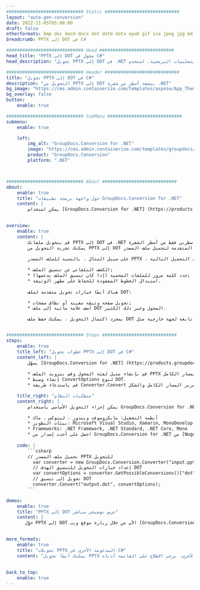 ```yaml
---
############################# Static ############################
layout: "auto-gen-conversion"
date: 2022-11-05T05:08:09
draft: false
otherformats: bmp doc docm docx dot dotm dotx epub gif ico jpeg jpg md odt ott pdf png psd rtf tex tif tiff txt xps
breadcrumb: PPTX إلى DOT في C#

############################# Head ############################
head_title: "PPTX إلى DOT محول في C#"
head_description: "تحويل PPTX إلى DOT في .NET باستخدام بضعة أسطر من التعليمات البرمجية. استخدم GroupDocs Document Conversion API لتحويل أكثر من 160 تنسيقًا للملف."

############################# Header ############################
title: "تحويل PPTX إلى DOT في C#"
description: "التحويل من PPTX إلى DOT ببضعة أسطر من شفرة .NET"
bg_image: "https://cms.admin.containerize.com/templates/aspose/App_Themes/V3/images/bg/header1.png"
bg_overlay: false
button:
    enable: true

############################# SubMenu ############################
submenu:
    enable: true

    left:
        img_alt: "GroupDocs.Conversion for .NET"
        image: "https://cms.admin.containerize.com/templates/groupdocs/images/product-logos/90x90-noborder/groupdocs-conversion-net.png"
        product: "GroupDocs.Conversion"
        platform: ".NET"



############################# About ############################
about:
    enable: true
    title: "حول واجهة برمجة تطبيقات GroupDocs.Conversion for .NET"
    content: |
        يمكن استخدام [GroupDocs.Conversion for .NET] (https://products.groupdocs.com/conversion/net/) لتحويل تنسيقات Microsoft Word و Excel و PowerPoint و PDF و Visio وتنسيقات أخرى. GroupDocs.Conversion هي واجهة برمجة تطبيقات قائمة بذاتها مناسبة للأنظمة الخلفية والداخلية التي تتطلب أداءً عاليًا. لا تعتمد على أي برنامج مثل Microsoft أو Open Office.
    

overview:
    enable: true
    content: |
        قم بتحويل ملفاتك PPTX إلى DOT في .NET بسهولة. يمكنك استخدام سطرين فقط من أسطر الشفرة C# في أي نظام أساسي من اختيارك مثل - Windows و Linux و macOS.
        يمكنك تجربة التحويل من PPTX إلى DOT مجانًا وتقييم جودة نتائج التحويل. إلى جانب سيناريوهات تحويل الملفات البسيطة ، يمكنك تجربة المزيد من الخيارات المتقدمة لتحميل ملف المصدر PPTX ولحفظ نتيجة الإخراج DOT. 
        
        على سبيل المثال ، بالنسبة للملف المصدر PPTX ، يمكنك استخدام خيارات التحميل التالية:

        * الكشف التلقائي عن تنسيق الملف;
        * حدد كلمة مرور للملفات المحمية (إذا كان تنسيق الملف يدعمها);
        * استبدال الخطوط المفقودة للحفاظ على مظهر الوثيقة.
        
        هناك أيضًا خيارات تحويل متقدمة لملف DOT:

        * تحويل صفحة وثيقة معينة أو نطاق صفحات;
        * أضف علامة مائية إلى ملف DOT المحول وغير ذلك الكثير.

        بمجرد اكتمال التحويل ، يمكنك حفظ ملف DOT في مسار الملف المحلي أو أي وحدة تخزين تابعة لجهة خارجية مثل FTP و Amazon S3 و Google Drive و Dropbox وما إلى ذلك. يرجى ملاحظة - لتحويل PPTX إلى {{ TO}} ليست هناك حاجة إلى تثبيت أي برامج إضافية - مثل MS Office و Open Office و Adobe Acrobat Reader وما إلى ذلك.


############################# Steps ############################
steps:
    enable: true
    title_left: "خطوات تحويل PPTX إلى DOT في C#"
    content_left: |
        يسهّل [GroupDocs.Conversion for .NET] (https://products.groupdocs.com/conversion/net/) على المطورين تحويل ملف PPTX إلى DOT ببضعة أسطر من التعليمات البرمجية.
        
        * قم بإنشاء مثيل لفئة المحول وقم بتزويد الملف PPTX بالمسار الكامل
        * إنشاء وضبط ConvertOptions لنوع DOT.
        * قم باستدعاء طريقة Converter.Convert وتمرير المسار الكامل والشكل (DOT) كمعامل

    title_right: "متطلبات النظام"
    content_right: |
        يمكن إجراء التحويل الأساسي باستخدام GroupDocs.Conversion for .NET في بضع خطوات بسيطة. يتم دعم واجهات برمجة التطبيقات الخاصة بنا على جميع الأنظمة الأساسية وأنظمة التشغيل الرئيسية. قبل تنفيذ الكود أدناه ، تأكد من تثبيت المتطلبات الأساسية التالية على نظامك.

        * أنظمة التشغيل: مايكروسوفت ويندوز ، لينوكس ، ماك
        * بيئات التطوير: Microsoft Visual Studio, Xamarin, MonoDevelop
        * Frameworks: .NET Framework, .NET Standard, .NET Core, Mono
        * احصل على أحدث إصدار من GroupDocs.Conversion for .NET من [Nuget] (https://www.nuget.org/packages/groupdocs.conversion)
         
    code: |
        ```csharp    
        // تحميل ملف المصدر PPTX للتحويل
          var converter = new GroupDocs.Conversion.Converter("input.pptx");
          // إعداد خيارات التحويل للتنسيق الهدف DOT
          var convertOptions = converter.GetPossibleConversions()["dot"].ConvertOptions;
          // تحويل إلى تنسيق DOT
          converter.Convert("output.dot", convertOptions);
        ```

demos:
    enable: true
    title: "PPTX إلى DOT عرض توضيحي مباشر"
    content: |
       حوِّل PPTX إلى DOT الآن من خلال زيارة موقع ويب [GroupDocs.Conversion] (https://products.groupdocs.app/conversion/family). يحتوي العرض التوضيحي عبر الإنترنت على المزايا التالية
          

more_formats:
    enable: true
    title: "تحويلات PPTX المدعومة الأخرى في C#"
    content: "يمكنك أيضًا تحويل PPTX إلى العديد من تنسيقات الملفات الأخرى. يرجى الاطلاع على القائمة أدناه."
       
       
back_to_top:
    enable: true
---
```

